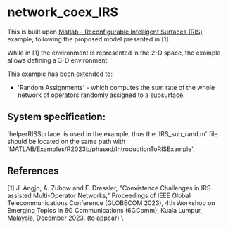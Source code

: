 # network_coex_IRS

This is built upon [Matlab - Reconfigurable Intelligent Surfaces (RIS)](https://de.mathworks.com/help/phased/ug/introduction-to-reconfigurable-intelligent-surfaces.html) example, following the 
 proposed model presented in [1].

While in [1] the environment is represented in the 2-D space, the example allows defining a 3-D environment. 

This example has been extended to:
- 'Random Assignments' - which computes the sum rate of the whole network of operators randomly assigned to a subsurface.
 

## System specification:
'helperRISSurface' is used in the example, thus the 'IRS_sub_rand.m' file should be located on the same path with 'MATLAB/Examples/R2023b/phased/IntroductionToRISExample'.

## References
[1] J. Angjo, A. Zubow and F. Dressler, "Coexistence Challenges in IRS-assisted Multi-Operator Networks," Proceedings of IEEE Global Telecommunications Conference (GLOBECOM 2023), 4th Workshop on Emerging Topics in 6G Communications (6GComm), Kuala Lumpur, Malaysia, December 2023. (to appear) \
